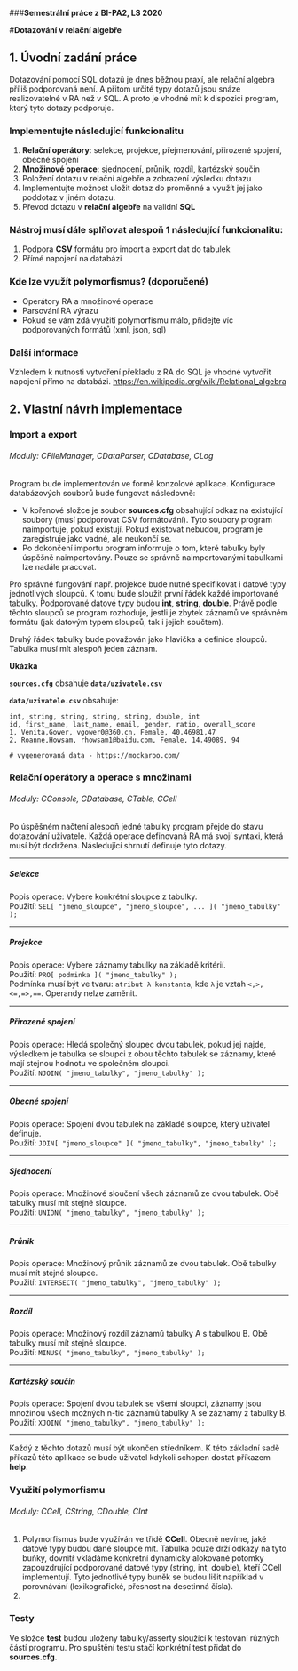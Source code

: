 ###**Semestrální práce z BI-PA2, LS 2020**

#**Dotazování v relační algebře**

## 1. Úvodní zadání práce
Dotazování pomocí SQL dotazů je dnes běžnou praxí, ale relační algebra příliš podporovaná není. A přitom určité typy dotazů jsou snáze realizovatelné v RA než v SQL. A proto je vhodné mít k dispozici program, který tyto dotazy podporuje.

### **Implementujte následující funkcionalitu**
1. **Relační operátory**: selekce, projekce, přejmenování, přirozené spojení, obecné spojení
2. **Množinové operace**: sjednocení, průnik, rozdíl, kartézský součin
3. Položení dotazu v relační algebře a zobrazení výsledku dotazu
4. Implementujte možnost uložit dotaz do proměnné a využít jej jako poddotaz v jiném dotazu.
5. Převod dotazu v **relační algebře** na validní **SQL**

### **Nástroj musí dále splňovat alespoň 1 následující funkcionalitu:**
1. Podpora **CSV** formátu pro import a export dat do tabulek
2. Přímé napojení na databázi

### **Kde lze využít polymorfismus? (doporučené)**
- Operátory RA a množinové operace
- Parsování RA výrazu
- Pokud se vám zdá využití polymorfismu málo, přidejte víc podporovaných formátů (xml, json, sql)

### **Další informace**
Vzhledem k nutnosti vytvoření překladu z RA do SQL je vhodné vytvořit napojení přímo na databázi.
https://en.wikipedia.org/wiki/Relational_algebra

## 2. Vlastní návrh implementace
### **Import a export**
###### Moduly: CFileManager, CDataParser, CDatabase, CLog
Program bude implementován ve formě konzolové aplikace. Konfigurace databázových souborů bude fungovat následovně:
- V kořenové složce je soubor **sources.cfg** obsahující odkaz na existující soubory (musí podporovat CSV formátování).  Tyto soubory program naimportuje, pokud existují. Pokud existovat nebudou, program je zaregistruje jako vadné, ale neukončí se.
- Po dokončení importu program informuje o tom, které tabulky byly úspěšně naimportovány. Pouze se správně naimportovanými tabulkami lze nadále pracovat.

Pro správné fungování např. projekce bude nutné specifikovat i datové typy jednotlivých sloupců. K tomu bude sloužit první řádek každé importované tabulky. Podporované datové typy budou  **int**, **string**, **double**. Právě podle těchto sloupců se program rozhoduje, jestli je zbytek záznamů ve správném formátu (jak datovým typem sloupců, tak i jejich součtem).

Druhý řádek tabulky bude považován jako hlavička a definice sloupců. Tabulka musí mít alespoň jeden záznam.

**Ukázka**

**`sources.cfg`** obsahuje **`data/uzivatele.csv`**

**`data/uzivatele.csv`** obsahuje:

```
int, string, string, string, string, double, int
id, first_name, last_name, email, gender, ratio, overall_score
1, Venita,Gower, vgower0@360.cn, Female, 40.46981,47
2, Roanne,Howsam, rhowsam1@baidu.com, Female, 14.49089, 94

# vygenerovaná data - https://mockaroo.com/
```

### **Relační operátory a operace s množinami**
###### Moduly: CConsole, CDatabase, CTable, CCell
Po úspěšném načtení alespoň jedné tabulky program přejde do stavu dotazování uživatele. Každá operace definovaná RA má svojí syntaxi, která musí být dodržena. Následující shrnutí definuje tyto dotazy.

---

##### Selekce
Popis operace: Vybere konkrétní sloupce z tabulky.\
Použití: ``SEL[ "jmeno_sloupce", "jmeno_sloupce", ... ]( "jmeno_tabulky" );`` 

---

##### Projekce
Popis operace: Vybere záznamy tabulky na základě kritérií.\
Použití: ``PRO[ podminka ]( "jmeno_tabulky" );``\
Podmínka musí být ve tvaru: ``atribut λ konstanta``, kde `λ` je vztah ``<,>,<=,=>,==``. Operandy nelze zaměnit.

---

##### Přirozené spojení
Popis operace: Hledá společný sloupec dvou tabulek, pokud jej najde, výsledkem je tabulka se sloupci z obou těchto tabulek se záznamy, které mají stejnou hodnotu ve společném sloupci.\
Použití: ``NJOIN( "jmeno_tabulky", "jmeno_tabulky" );``

---

##### Obecné spojení
Popis operace: Spojení dvou tabulek na základě sloupce, který uživatel definuje.\
Použití: ``JOIN[ "jmeno_sloupce" ]( "jmeno_tabulky", "jmeno_tabulky" );``

---

##### Sjednocení
Popis operace: Množinové sloučení všech záznamů ze dvou tabulek. Obě tabulky musí mít stejné sloupce.\
Použití: ``UNION( "jmeno_tabulky", "jmeno_tabulky" );``

---

##### Průnik
Popis operace: Množinový průnik záznamů ze dvou tabulek. Obě tabulky musí mít stejné sloupce.\
Použití: ``INTERSECT( "jmeno_tabulky", "jmeno_tabulky" );``

---

##### Rozdíl
Popis operace: Množinový rozdíl záznamů tabulky A s tabulkou B. Obě tabulky musí mít stejné sloupce.\
Použití: ``MINUS( "jmeno_tabulky", "jmeno_tabulky" );``

---

##### Kartézský součin
Popis operace: Spojení dvou tabulek se všemi sloupci, záznamy jsou množinou všech možných n-tic záznamů tabulky A se záznamy z tabulky B.\
Použití: ``XJOIN( "jmeno_tabulky", "jmeno_tabulky" );``

---


Každý z těchto dotazů musí být ukončen středníkem.
K této základní sadě příkazů této aplikace se bude uživatel kdykoli schopen dostat příkazem **help**.

### **Využití polymorfismu**
###### Moduly: CCell, CString, CDouble, CInt

1. Polymorfismus bude využíván ve třídě **CCell**. Obecně nevíme, jaké datové typy budou dané sloupce mít. Tabulka pouze drží odkazy na tyto buňky, dovnitř vkládáme konkrétní dynamicky alokované potomky zapouzdrující podporované datové typy (string, int, double), kteří CCell implementují. Tyto jednotlivé typy buněk se budou lišit například v porovnávání (lexikografické, přesnost na desetinná čísla).
2. 
   
### **Testy**
Ve složce **test** budou uloženy tabulky/asserty sloužící k testování různých částí programu.
Pro spuštění testu stačí konkrétní test přidat do **sources.cfg**.